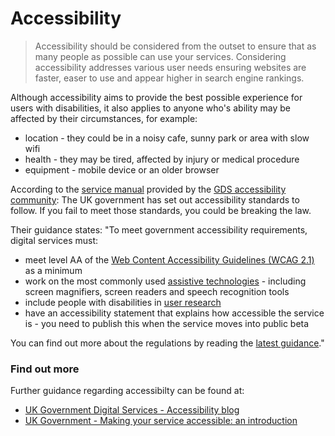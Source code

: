 # Accessibility

> Accessibility should be considered from the outset to ensure that as many people as possible can use your services. Considering accessibility addresses various user needs ensuring websites are faster, easer to use and appear higher in search engine rankings.

Although accessibility aims to provide the best possible experience for users with disabilities, it also applies to anyone who's ability may be affected by their circumstances, for example:

+ location - they could be in a noisy cafe, sunny park or area with slow wifi
+ health - they may be tired, affected by injury or medical procedure
+ equipment - mobile device or an older browser

According to the [service manual](https://www.gov.uk/service-manual/helping-people-to-use-your-service/making-your-service-accessible-an-introduction) provided by the [GDS accessibility community](https://www.gov.uk/service-manual/communities/accessibility-community): The UK government has set out accessibility standards to follow. If you fail to meet those standards, you could be breaking the law.

Their guidance states: "To meet government accessibility requirements, digital services must:

+ meet level AA of the [Web Content Accessibility Guidelines (WCAG 2.1)](https://www.gov.uk/service-manual/helping-people-to-use-your-service/understanding-wcag) as a minimum
+ work on the most commonly used [assistive technologies](https://www.gov.uk/service-manual/technology/testing-with-assistive-technologies) - including screen magnifiers, screen readers and speech recognition tools
+ include people with disabilities in [user research](https://www.gov.uk/service-manual/user-research)
+ have an accessibility statement that explains how accessible the service is - you need to publish this when the service moves into public beta

You can find out more about the regulations by reading the [latest guidance](https://www.gov.uk/guidance/accessibility-requirements-for-public-sector-websites-and-apps)."

### Find out more
Further guidance regarding accessibilty can be found at:
+ [UK Government Digital Services - Accessibility blog](https://gds.blog.gov.uk/category/accessibility/)
+ [UK Government - Making your service accessible: an introduction](https://www.gov.uk/service-manual/helping-people-to-use-your-service/making-your-service-accessible-an-introduction)
